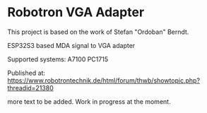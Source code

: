 # Robotron VGA Adapter

This project is based on the work of Stefan "Ordoban" Berndt.

ESP32S3 based MDA signal to VGA adapter

Supported systems:
A7100
PC1715

Published at:
https://www.robotrontechnik.de/html/forum/thwb/showtopic.php?threadid=21380

more text to be added.
Work in progress at the moment.

